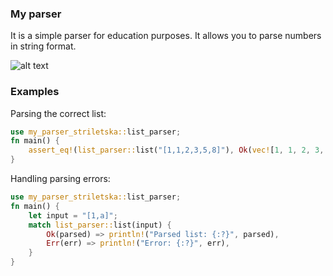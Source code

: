 ### My parser 

It is a simple parser for education purposes. It allows you to parse numbers in string format.

![alt text](image-1.png)

### Examples
Parsing the correct list:
```rust
use my_parser_striletska::list_parser;
fn main() {
    assert_eq!(list_parser::list("[1,1,2,3,5,8]"), Ok(vec![1, 1, 2, 3, 5, 8]));
}
```
Handling parsing errors:
```rust
use my_parser_striletska::list_parser;
fn main() {
    let input = "[1,a]";
    match list_parser::list(input) {
        Ok(parsed) => println!("Parsed list: {:?}", parsed),
        Err(err) => println!("Error: {:?}", err),
    }
}
```